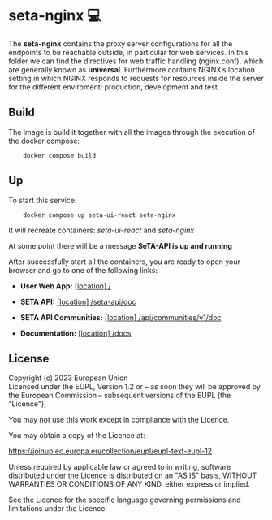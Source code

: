 # seta-nginx 💻 

The **seta-nginx** contains the proxy server configurations for all the endpoints to be reachable outside, in particular for web services.
In this folder we can find the directives for web traffic handling (nginx.conf), which are generally known as **universal**. Furthermore contains NGINX’s location setting in which NGINX responds to requests for resources inside the server for the different enviroment: production, development and test.


## Build
The image is build it together with all the images through the execution of the docker compose:

```
    docker compose build
```


## Up
To start this service:

```
    docker compose up seta-ui-react seta-nginx
```


It will recreate containers: _seta-ui-react_ and _seta-nginx_ 

At some point there will be a message **SeTA-API is up and running**


After successfully start all the containers, you are ready to open your browser and go to one of the following links:

* **User Web App:** [[location] /](/)

* **SETA API:** [[location] /seta-api/doc](/seta-api/doc)

* **SETA API Communities:** [[location] /api/communities/v1/doc](/api/communities/v1/doc)

* **Documentation:** [[location] /docs](/docs)




## License
Copyright (c) 2023 European Union      
Licensed under the EUPL, Version 1.2 or – as soon they will be approved by the European Commission – subsequent versions of the EUPL (the "Licence");     

You may not use this work except in compliance with the Licence.      


You may obtain a copy of the Licence at:      


https://joinup.ec.europa.eu/collection/eupl/eupl-text-eupl-12       
 
Unless required by applicable law or agreed to in writing, software distributed under the Licence is distributed on an "AS IS" basis, WITHOUT WARRANTIES OR CONDITIONS OF ANY KIND, either express or implied.             
 
See the Licence for the specific language governing permissions and limitations under the Licence.